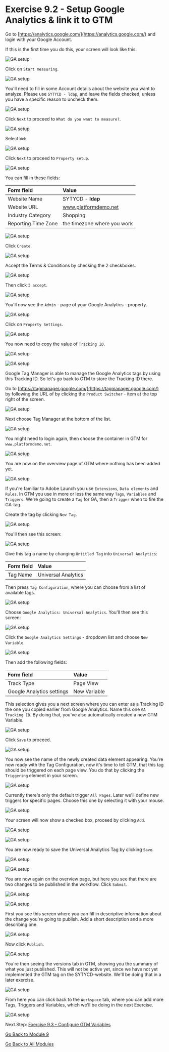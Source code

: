 # Exercise 9.2 - Setup Google Analytics & link it to GTM

Go to [https://analytics.google.com/](https://analytics.google.com/) and login with your Google Account.

If this is the first time you do this, your screen will look like this.

![GA setup](./images/ga1-blank.png)

Click on ``Start measuring``.

![GA setup](./images/ga1-blank-start.png)

You'll need to fill in some Account details about the website you want to analyze. Please use ``SYTYCD - ldap``, and leave the fields checked, unless you have a specific reason to uncheck them.

![GA setup](./images/ga2-accountdetails.png)

Click ``Next`` to proceed to ``What do you want to measure?``.

![GA setup](./images/ga3-next.png)

Select ``Web``.

![GA setup](./images/ga3-whattomeasure.png)

Click ``Next`` to proceed to ``Property setup``.

![GA setup](./images/ga3-next.png)

You can fill in these fields:

| Form field                | Value               |
|:-------------------------------------------| :------------------ |
|Website Name|SYTYCD - **ldap**|
|Website URL|www.platformdemo.net|
|Industry Category|Shopping|
|Reporting Time Zone|the timezone where you work|

![GA setup](./images/ga4-property.png)

Click ``Create``.

![GA setup](./images/ga4-create.png)

Accept the Terms & Conditions by checking the 2 checkboxes.

![GA setup](./images/ga4-create-accepttc.png)

Then click ``I accept``.

![GA setup](./images/ga4-create-accepttci.png)

You'll now see the ``Admin`` - page of your Google Analytics - property.

![GA setup](./images/ga5-homescreen.png)

Click on ``Property Settings``.

![GA setup](./images/ga8-property.png)

You now need to copy the value of ``Tracking ID``.

![GA setup](./images/ga9-trackingidd.png)

![GA setup](./images/ga9-trackingid.png)

Google Tag Manager is able to manage the Google Analytics tags by using this Tracking ID.
So let's go back to GTM to store the Tracking ID there.

Go to [https://tagmanager.google.com/](https://tagmanager.google.com/) by following the URL of by clicking the ``Product Switcher`` - item at the top right of the screen.

![GA setup](./images/ga10-switchproducts.png)

Next choose Tag Manager at the bottom of the list.

![GA setup](./images/ga11-gtm.png)

You might need to login again, then choose the container in GTM for ``www.platformdemo.net``.

![GA setup](./images/ga12-gtmstart.png)

You are now on the overview page of GTM where nothing has been added yet.

![GA setup](./images/ga12-gtmoverviewsstart.png)

If you're familiar to Adobe Launch you use ``Extensions``, ``Data elements`` and ``Rules``. In GTM you use in more or less the same way ``Tags``, ``Variables`` and ``Triggers``.
We're going to create a ``Tag`` for GA, then a ``Trigger`` when to fire the GA-tag.

Create the tag by clicking ``New Tag``.

![GA setup](./images/ganewtag.png)

You'll then see this screen:

![GA setup](./images/ga13-gtmnewtagempty.png)

Give this tag a name by changing ``Untitled Tag`` into ``Universal Analytics``:

| Form field                | Value               |
|:-------------------------------------------| :------------------ |
|Tag Name|Universal Analytics|

Then press ``Tag Configuration``, where you can choose from a list of available tags.

![GA setup](./images/ga14-choosetag1.png)

Choose ``Google Analytics: Universal Analytics``. You'll then see this screen:

![GA setup](./images/ga14-choosetag2.png)

Click the ``Google Analytics Settings`` - dropdown list and choose ``New Variable``.

![GA setup](./images/ga14-choosetag.png)

Then add the following fields:

| Form field                | Value               |
|:-------------------------------------------| :------------------ |
|Track Type|Page View|
|Google Analytics settings|New Variable|

This selection gives you a next screen where you can enter as a Tracking ID the one you copied earlier from Google Analytics.
Name this one ``GA Tracking ID``. By doing that, you've also automatically created a new GTM Variable.

![GA setup](./images/ga15-yourtrackingid.png)

Click ``Save`` to proceed.

![GA setup](./images/gasave.png)

You now see the name of the newly created data element appearing. You're now ready with the Tag Configuration, now it's time to tell GTM, that this tag should be triggered on each page view. You do that by clicking the ``Triggering`` element in your screen.

![GA setup](./images/ga15-garesult.png)

Currently there's only the default trigger ``All Pages``. Later we'll define new triggers for specific pages. Choose this one by selecting it with your mouse.

![GA setup](./images/ga16-addtriggerA.png)

Your screen will now show a checked box, proceed by clicking ``Add``.

![GA setup](./images/gaadd.png)

![GA setup](./images/ga16-addtriggerB.png)

You are now ready to save the Universal Analytics Tag by clicking ``Save``.

![GA setup](./images/gasave.png)

![GA setup](./images/ga16-addtriggerC.png)

You are now again on the overview page, but here you see that there are two changes to be published in the workflow.
Click ``Submit``.

![GA setup](./images/gasubmit.png)

![GA setup](./images/ga12-gtmoverview.png)

First you see this screen where you can fill in descriptive information about the change you're going to publish. Add a short description and a more describing one.

![GA setup](./images/ga17-publish2.png)

Now click ``Publish``.

![GA setup](./images/gapublish.png)

You're then seeing the versions tab in GTM, showing you the summary of what you just published. This will not be active yet, since we have not yet implemented the GTM tag on the SYTYCD-website. We'll be doing that in a later exercise.

![GA setup](./images/ga-publish3.png)

From here you can click back to the ``Workspace`` tab, where you can add more Tags, Triggers and Variables, which we'll be doing in the next Exercise.

![GA setup](./images/gaworkspace.png)

Next Step: [Exercise 9.3 - Configure GTM Variables](./ex3.md)

[Go Back to Module 9](./README.md)

[Go Back to All Modules](../../README.md)
